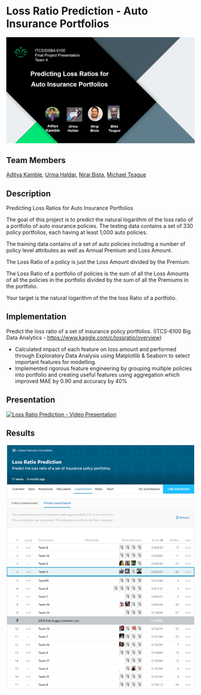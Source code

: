 # Loss Ratio Prediction - Auto Insurance Portfolios
![Project Banner](art/banner.png)

## Team Members

[Aditya Kamble](https://www.linkedin.com/in/adityakamble49/), [Urma Haldar](https://www.linkedin.com/in/uhaldar/), [Niraj Bista](https://www.linkedin.com/in/niraj-bista/), [Michael Teague](https://www.linkedin.com/in/michael-teague-a37b766/)

## Description

Predicting Loss Ratios for Auto Insurance Portfolios

The goal of this project is to predict the natural logarithm of the loss ratio of a portfolio of auto insurance policies. The testing data contains a set of 330 policy portfolios, each having at least 1,000 auto policies.

The training data contains of a set of auto policies including a number of policy level attributes as well as Annual Premium and Loss Amount.

The Loss Ratio of a policy is just the Loss Amount divided by the Premium.

The Loss Ratio of a portfolio of policies is the sum of all the Loss Amounts of all the policies in the portfolio divided by the sum of all the Premiums in the portfolio.

Your target is the natural logarithm of the the loss Ratio of a portfolio.

## Implementation

Predict the loss ratio of a set of insurance policy portfolios. 
(ITCS-6100 Big Data Analytics - https://www.kaggle.com/c/lossratio/overview)

- Calculated impact of each feature on loss amount and performed through Exploratory Data Analysis using Matplotlib & Seaborn to select important features for modelling.
- Implemented rigorous feature engineering by grouping multiple policies into portfolio and creating useful features using aggregation which improved MAE by 0.90 and accuracy by 40%

## Presentation

[![Loss Ratio Prediction - Video Presentation](https://res.cloudinary.com/marcomontalbano/image/upload/v1590527549/video_to_markdown/images/youtube--OWiOLAGfRWA-c05b58ac6eb4c4700831b2b3070cd403.jpg)](https://www.youtube.com/watch?v=OWiOLAGfRWA "Loss Ratio Prediction - Video Presentation")

## Results
![Kaggle Leaderboard](results/kaggle-leaderboard.png)
